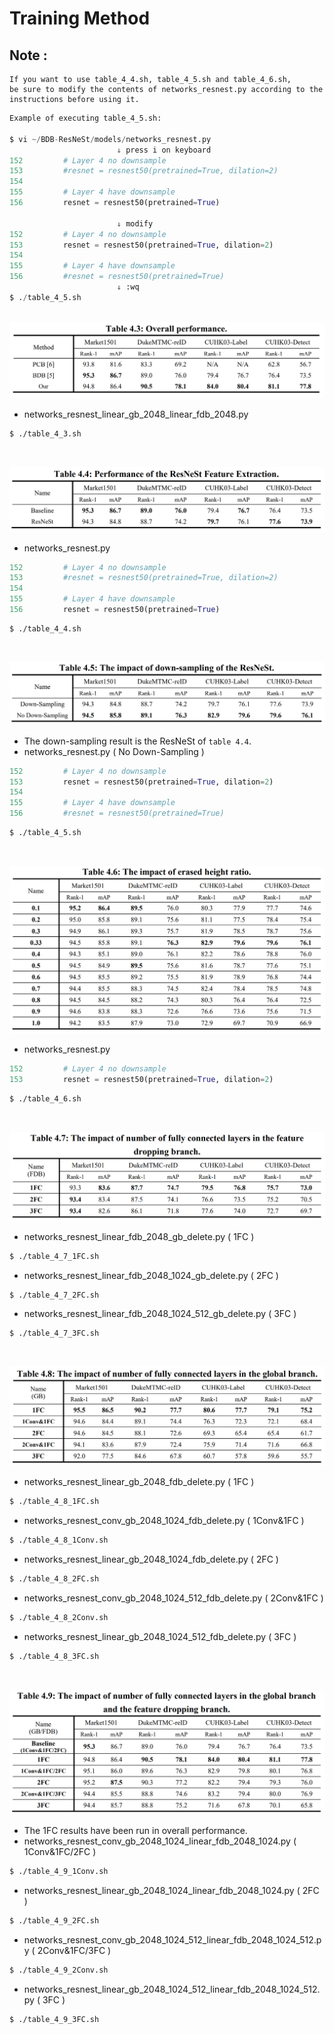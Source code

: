 # Training Method
## Note :
```
If you want to use table_4_4.sh, table_4_5.sh and table_4_6.sh, 
be sure to modify the contents of networks_resnest.py according to the instructions before using it.
```
```python
Example of executing table_4_5.sh:

$ vi ~/BDB-ResNeSt/models/networks_resnest.py
                        ⇓ press i on keyboard
152         # Layer 4 no downsample
153         #resnet = resnest50(pretrained=True, dilation=2)
154         
155         # Layer 4 have downsample
156         resnet = resnest50(pretrained=True)
                        
                        ⇓ modify
152         # Layer 4 no downsample
153         resnet = resnest50(pretrained=True, dilation=2)
154         
155         # Layer 4 have downsample
156         #resnet = resnest50(pretrained=True)                        
                        ⇓ :wq
$ ./table_4_5.sh
```

&nbsp; 
![](doc/Overall_performance.png)

- networks_resnest_linear_gb_2048_linear_fdb_2048.py		
```bash
$ ./table_4_3.sh
```

&nbsp; 

![](doc/Performance_of_the_ResNeSt_Feature_Extraction.png)
- networks_resnest.py
```python
152         # Layer 4 no downsample
153         #resnet = resnest50(pretrained=True, dilation=2)
154         
155         # Layer 4 have downsample
156         resnet = resnest50(pretrained=True)
```
```bash
$ ./table_4_4.sh
```

&nbsp;

![](doc/The_impact_of_down-sampling_of_the_ResNeSt.png)
- The down-sampling result is the ResNeSt of `table 4.4`.
- networks_resnest.py ( No Down-Sampling )
```python
152         # Layer 4 no downsample
153         resnet = resnest50(pretrained=True, dilation=2)
154         
155         # Layer 4 have downsample
156         #resnet = resnest50(pretrained=True)
```
```bash
$ ./table_4_5.sh
```

&nbsp;

![](doc/The_impact_of_erased_height_ratio.png)
- networks_resnest.py 
```python
152         # Layer 4 no downsample
153         resnet = resnest50(pretrained=True, dilation=2)
```
```bash
$ ./table_4_6.sh
```


&nbsp;

![](doc/The_impact_of_number_of_fully_connected_layers_in_the_feature.png)
- networks_resnest_linear_fdb_2048_gb_delete.py ( 1FC )
```bash
$ ./table_4_7_1FC.sh
```
- networks_resnest_linear_fdb_2048_1024_gb_delete.py ( 2FC )
```bash
$ ./table_4_7_2FC.sh
```
- networks_resnest_linear_fdb_2048_1024_512_gb_delete.py ( 3FC )
```bash
$ ./table_4_7_3FC.sh
```


&nbsp;

![](doc/The_impact_of_number_of_fully_connected_layers_in_the_global_branch.png)
- networks_resnest_linear_gb_2048_fdb_delete.py ( 1FC )
```bash
$ ./table_4_8_1FC.sh
```

- networks_resnest_conv_gb_2048_1024_fdb_delete.py ( 1Conv&1FC )
```bash
$ ./table_4_8_1Conv.sh
```

- networks_resnest_linear_gb_2048_1024_fdb_delete.py ( 2FC )
```bash
$ ./table_4_8_2FC.sh
```

- networks_resnest_conv_gb_2048_1024_512_fdb_delete.py ( 2Conv&1FC )
```bash
$ ./table_4_8_2Conv.sh
```

- networks_resnest_linear_gb_2048_1024_512_fdb_delete.py ( 3FC )
```bash
$ ./table_4_8_3FC.sh
```

&nbsp;

![](doc/The_impact_of_number_of_fully_connected_layers_in_the_global_branch_and_the_feature_dropping_branch.png)
- The 1FC results have been run in overall performance.
- networks_resnest_conv_gb_2048_1024_linear_fdb_2048_1024.py ( 1Conv&1FC/2FC )
```bash
$ ./table_4_9_1Conv.sh
```

- networks_resnest_linear_gb_2048_1024_linear_fdb_2048_1024.py ( 2FC )
```bash
$ ./table_4_9_2FC.sh
```

- networks_resnest_conv_gb_2048_1024_512_linear_fdb_2048_1024_512.py ( 2Conv&1FC/3FC )
```bash
$ ./table_4_9_2Conv.sh
```

- networks_resnest_linear_gb_2048_1024_512_linear_fdb_2048_1024_512.py ( 3FC )
```bash
$ ./table_4_9_3FC.sh
```